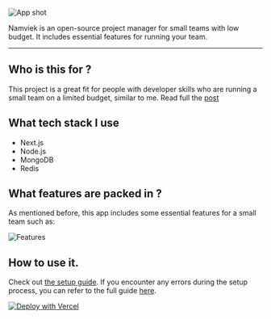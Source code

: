 ![App shot](https://github.com/hudy9x/namviek/assets/95471659/00cab20a-747a-4cf5-8f5e-105f314f7e2f)

Namviek is an open-source project manager for small teams with low budget. It includes essential features for running your team.

----

## Who is this for ?

This project is a great fit for people with developer skills who are running a small team on a limited budget, similar to me. Read full the [post](https://dev.to/hudy9x/i-built-a-free-open-source-project-manager-that-helps-teams-keep-costs-under-15month-3pmk)

## What tech stack I use

- Next.js
- Node.js
- MongoDB
- Redis

## What features are packed in ?

As mentioned before, this app includes some essential features for a small team such as:

![Features](https://github.com/hudy9x/namviek/assets/95471659/28b1d157-e765-49ab-b7fd-0f3c441661ad)

## How to use it.

Check out [the setup guide](https://www.namviek.com/#download). If you encounter any errors during the setup process, you can refer to the full guide [here](https://docs.namviek.com/doc/installation).


[![Deploy with Vercel](https://vercel.com/button)](https://vercel.com/new/clone?repository-url=https%3A%2F%2Fgithub.com%2Fhudy9x%2Fnamviek%2Ftree%2Fmain&build-command=npm%20run%20generate2%20%26%26%20npx%20nx%20build%20ui-app%20--prod&output-directory=dist%2Fpackages%2Fui-app%2F.next&install-command=npm%20install)

